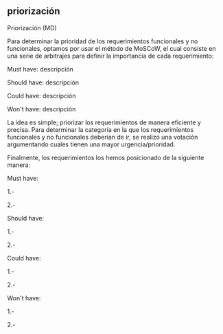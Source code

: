 ## priorización

Priorización (MD)

Para determinar la prioridad de los requerimientos funcionales y no funcionales, optamos por usar el método de MoSCoW, el cual consiste en una serie de arbitrajes para definir la importancia de cada requerimiento:

  

Must have: descripción

Should have: descripción

Could have: descripción

Won't have: descripción

La idea es simple; priorizar los requerimientos de manera eficiente y precisa. Para determinar la categoría en la que los requerimientos funcionales y no funcionales deberían de ir, se realizó una votación argumentando cuales tienen una mayor urgencia/prioridad.

Finalmente, los requerimientos los hemos posicionado de la siguiente manera:

Must have:

1.-

2.-

Should have:

1.-

2.-

Could have:

1.-

2.-

Won't have:

1.-

2.-






